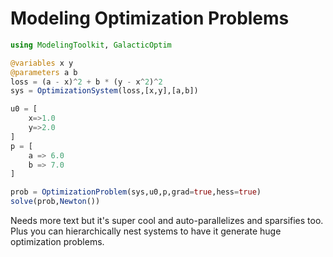 # Modeling Optimization Problems

```julia
using ModelingToolkit, GalacticOptim

@variables x y
@parameters a b
loss = (a - x)^2 + b * (y - x^2)^2
sys = OptimizationSystem(loss,[x,y],[a,b])

u0 = [
    x=>1.0
    y=>2.0
]
p = [
    a => 6.0
    b => 7.0
]

prob = OptimizationProblem(sys,u0,p,grad=true,hess=true)
solve(prob,Newton())
```

Needs more text but it's super cool and auto-parallelizes and sparsifies too.
Plus you can hierarchically nest systems to have it generate huge
optimization problems.
